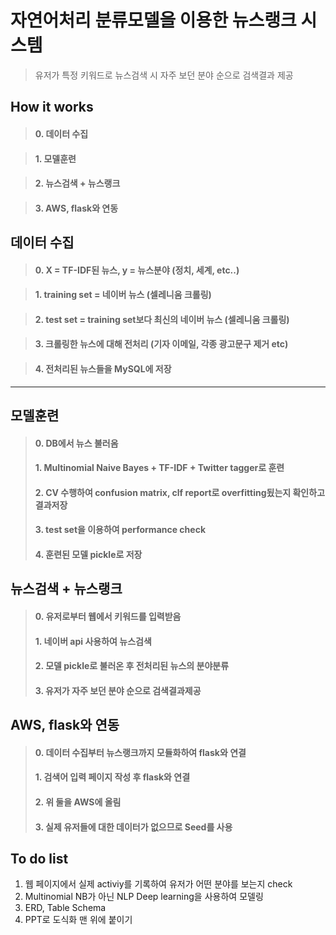 # 자연어처리 분류모델을 이용한 뉴스랭크 시스템
> 유저가 특정 키워드로 뉴스검색 시 자주 보던 분야 순으로 검색결과 제공

## How it works
> #### 0. 데이터 수집

> #### 1. 모델훈련

> #### 2. 뉴스검색 + 뉴스랭크

> #### 3. AWS, flask와 연동


## 데이터 수집
> #### 0. X = TF-IDF된 뉴스, y = 뉴스분야 (정치, 세계, etc..)

> #### 1. training set = 네이버 뉴스 (셀레니움 크롤링)

> #### 2. test set = training set보다 최신의 네이버 뉴스 (셀레니움 크롤링)

> #### 3. 크롤링한 뉴스에 대해 전처리 (기자 이메일, 각종 광고문구 제거 etc)

> #### 4. 전처리된 뉴스들을 MySQL에 저장

-----------------

## 모델훈련
> #### 0. DB에서 뉴스 불러옴
> #### 1. Multinomial Naive Bayes + TF-IDF + Twitter tagger로 훈련
> #### 2. CV 수행하여 confusion matrix, clf report로 overfitting됬는지 확인하고 결과저장
> #### 3. test set을 이용하여 performance check
> #### 4. 훈련된 모델 pickle로 저장

## 뉴스검색 + 뉴스랭크
> #### 0. 유저로부터 웹에서 키워드를 입력받음	
> #### 1. 네이버 api 사용하여 뉴스검색
> #### 2. 모델 pickle로 불러온 후 전처리된 뉴스의 분야분류
> #### 3. 유저가 자주 보던 분야 순으로 검색결과제공

## AWS, flask와 연동
> #### 0. 데이터 수집부터 뉴스랭크까지 모듈화하여 flask와 연결
> #### 1. 검색어 입력 페이지 작성 후 flask와 연결
> #### 2. 위 둘을 AWS에 올림
> #### 3. 실제 유저들에 대한 데이터가 없으므로 Seed를 사용

## To do list
1. 웹 페이지에서 실제 activiy를 기록하여 유저가 어떤 분야를 보는지 check
2. Multinomial NB가 아닌 NLP Deep learning을 사용하여 모델링
3. ERD, Table Schema
4. PPT로 도식화 맨 위에 붙이기